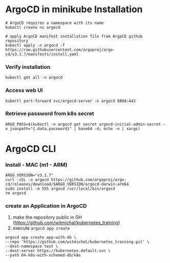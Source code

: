 # ArgoCD in minikube Installation
```shell
# ArgoCD requires a namespace with its name
kubectl create ns argocd

# apply ArgoCD manifest installation file from ArgoCD github repository
kubectl apply -n argocd -f https://raw.githubusercontent.com/argoproj/argo-cd/v3.1.7/manifests/install.yaml
```

### Verify installation
```shell
kubectl get all -n argocd
```

### Access web UI
```shell
kubectl port-forward svc/argocd-server -n argocd 8888:443
```

### Retrieve password from k8s secret
```shell
ARGO_PASS=$(kubectl -n argocd get secret argocd-initial-admin-secret -o jsonpath="{.data.password}" | base64 -d; echo -n | xargs)
```

# ArgoCD CLI

### Install - MAC (m1 - ARM)
```shell
ARGO_VERSION="v3.1.7"
curl -sSL -o argocd https://github.com/argoproj/argo-cd/releases/download/$ARGO_VERSION/argocd-darwin-arm64
sudo install -m 555 argocd /usr/local/bin/argocd
rm argocd
```

### create an Application in ArgoCD

1. make the repository public in GH (https://github.com/witmichal/kubernetes_training)
2. execute `argocd app create`
```shell
argocd app create app-with-db \
--repo 'https://github.com/witmichal/kubernetes_training.git' \
--dest-namespace test \
--dest-server https://kubernetes.default.svc \
--path 04-k8s-with-schemed-db/k8s
```

